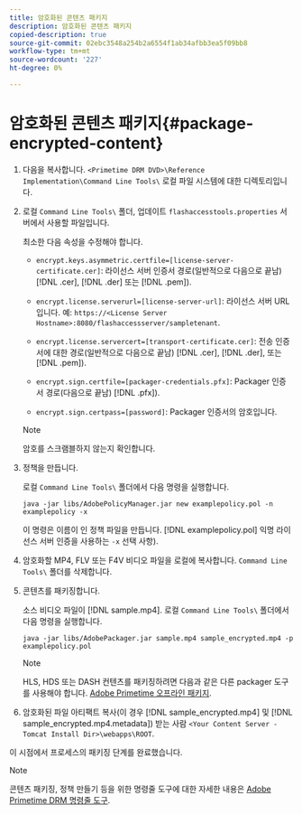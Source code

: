 ```yaml
---
title: 암호화된 콘텐츠 패키지
description: 암호화된 콘텐츠 패키지
copied-description: true
source-git-commit: 02ebc3548a254b2a6554f1ab34afbb3ea5f09bb8
workflow-type: tm+mt
source-wordcount: '227'
ht-degree: 0%

---
```


# 암호화된 콘텐츠 패키지{#package-encrypted-content}

1. 다음을 복사합니다. `<Primetime DRM DVD>\Reference Implementation\Command Line Tools\` 로컬 파일 시스템에 대한 디렉토리입니다.
1. 로컬 `Command Line Tools\` 폴더, 업데이트 `flashaccesstools.properties` 서버에서 사용할 파일입니다.

   최소한 다음 속성을 수정해야 합니다.

   * `encrypt.keys.asymmetric.certfile=[license-server-certificate.cer]`: 라이선스 서버 인증서 경로(일반적으로 다음으로 끝남) [!DNL .cer], [!DNL .der] 또는 [!DNL .pem]).

   * `encrypt.license.serverurl=[license-server-url]`: 라이선스 서버 URL입니다. 예:    `https://<License Server Hostname>:8080/flashaccessserver/sampletenant`.

   * `encrypt.license.servercert=[transport-certificate.cer]`: 전송 인증서에 대한 경로(일반적으로 다음으로 끝남) [!DNL .cer], [!DNL .der], 또는 [!DNL .pem]).

   * `encrypt.sign.certfile=[packager-credentials.pfx]`: Packager 인증서 경로(다음으로 끝남) [!DNL .pfx]).

   * `encrypt.sign.certpass=[password]`: Packager 인증서의 암호입니다.

   >[!NOTE]
   >
   >암호를 스크램블하지 않는지 확인합니다.

1. 정책을 만듭니다.

   로컬 `Command Line Tools\` 폴더에서 다음 명령을 실행합니다.

   ```
   java -jar libs/AdobePolicyManager.jar new examplepolicy.pol -n examplepolicy -x
   ```

   이 명령은 이름이 인 정책 파일을 만듭니다. [!DNL examplepolicy.pol] 익명 라이선스 서버 인증을 사용하는 `-x` 선택 사항).
1. 암호화할 MP4, FLV 또는 F4V 비디오 파일을 로컬에 복사합니다. `Command Line Tools\` 폴더를 삭제합니다.
1. 콘텐츠를 패키징합니다.

   소스 비디오 파일이 [!DNL sample.mp4]. 로컬 `Command Line Tools\` 폴더에서 다음 명령을 실행합니다.

   ```
   java -jar libs/AdobePackager.jar sample.mp4 sample_encrypted.mp4 -p examplepolicy.pol
   ```

   >[!NOTE]
   >
   >HLS, HDS 또는 DASH 컨텐츠를 패키징하려면 다음과 같은 다른 packager 도구를 사용해야 합니다. [Adobe Primetime 오프라인 패키지](https://helpx.adobe.com/content/dam/help/en/primetime/guides/offline_packager_getting_started.pdf).

1. 암호화된 파일 아티팩트 복사(이 경우 [!DNL sample_encrypted.mp4] 및 [!DNL sample_encrypted.mp4.metadata]) 받는 사람 `<Your Content Server - Tomcat Install Dir>\webapps\ROOT`.

이 시점에서 프로세스의 패키징 단계를 완료했습니다.

>[!NOTE]
>
>콘텐츠 패키징, 정책 만들기 등을 위한 명령줄 도구에 대한 자세한 내용은 [Adobe Primetime DRM 명령줄 도구](../drm-reference-implementations/command-line-tools/command-line-tools-overview.md).
